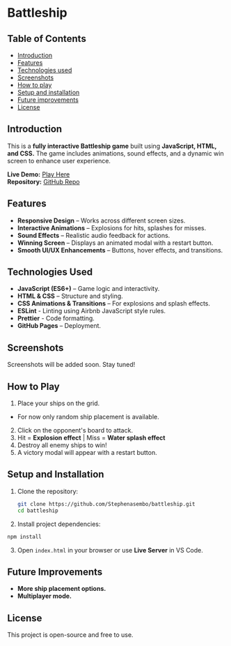 # Battleship

## Table of Contents
- [Introduction](#introduction)
- [Features](#features)
- [Technologies used](#technologies-used)
- [Screenshots](#screenshots)
- [How to play](#how-to-play)
- [Setup and installation](#setup-and-installation)
- [Future improvements](#future-improvements)
- [License](#license)

## Introduction  
This is a **fully interactive Battleship game** built using **JavaScript, HTML, and CSS.** The game includes animations, sound effects, and a dynamic win screen to enhance user experience. 

**Live Demo:** [Play Here](https://stephenasembo.github.io/battleship/)  
**Repository:** [GitHub Repo](https://github.com/Stephenasembo/battleship)  


## Features  
- **Responsive Design** – Works across different screen sizes.  
-  **Interactive Animations** – Explosions for hits, splashes for misses.  
- **Sound Effects** – Realistic audio feedback for actions.  
- **Winning Screen** – Displays an animated modal with a restart button.  
-  **Smooth UI/UX Enhancements** – Buttons, hover effects, and transitions.  

## Technologies Used  
- **JavaScript (ES6+)** – Game logic and interactivity.  
- **HTML & CSS** – Structure and styling.
- **CSS Animations & Transitions** – For explosions and splash effects.
- **ESLint** - Linting using Airbnb JavaScript style rules.
- **Prettier** - Code formatting.
- **GitHub Pages** – Deployment.

## Screenshots  
Screenshots will be added soon. Stay tuned!

## How to Play  
1. Place your ships on the grid.
- For now only random ship placement is available.  
2. Click on the opponent's board to attack.  
3. Hit = **Explosion effect** | Miss = **Water splash effect**  
4. Destroy all enemy ships to win!  
5. A victory modal will appear with a restart button.  

## Setup and Installation  
1. Clone the repository:  
   ```bash
   git clone https://github.com/Stephenasembo/battleship.git
   cd battleship
   ```
2. Install project dependencies:
```bash
npm install
```
3. Open `index.html` in your browser or use **Live Server** in VS Code.  

## Future Improvements  
- **More ship placement options.**  
- **Multiplayer mode.**  

## License  
This project is open-source and free to use.  
